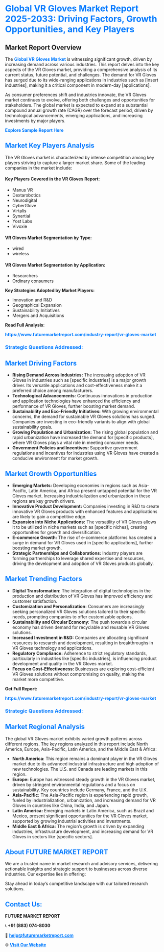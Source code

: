 <h1 style="color: #007BFF;">Global VR Gloves Market Report 2025-2033: Driving Factors, Growth Opportunities, and Key Players</h1>

<section id="overview">
<h2>Market Report Overview</h2>
<p>The <a href="https://www.futuremarketreport.com/industry-report/vr-gloves-market" style="color: #007BFF; text-decoration: none;"><strong>Global VR Gloves Market</strong></a> is witnessing significant growth, driven by increasing demand across various industries. This report delves into the key aspects of the VR Gloves market, providing a comprehensive analysis of its current status, future potential, and challenges. The demand for VR Gloves has surged due to its wide-ranging applications in industries such as [insert industries], making it a critical component in modern-day [applications].</p>
<p>As consumer preferences shift and industries innovate, the VR Gloves market continues to evolve, offering both challenges and opportunities for stakeholders. The global market is expected to expand at a substantial compound annual growth rate (CAGR) over the forecast period, driven by technological advancements, emerging applications, and increasing investments by major players.</p>
</section>

<section id="overview">
<p><a href="https://www.futuremarketreport.com/request-sample/reportId=56315" style="color: #007BFF; text-decoration: none;"><strong>Explore Sample Report Here</strong></a></p>
</section>

<section id="key-players">
<h2 style="color: #007BFF;">Market Key Players Analysis</h2>
<p>The VR Gloves market is characterized by intense competition among key players striving to capture a larger market share. Some of the leading companies in the market include:</p>
<h4>Key Players Covered in the VR Gloves Report:</h4>
<ul><li>Manus VR</li><li>Dextarobotics</li><li>Neurodigital</li><li>CyberGlove</li><li>Virtalis</li><li>Synertial</li><li>Yost Labs</li><li>Vivoxie</li></ul>
<h4>VR Gloves Market Segmentation by Type:</h4>
<ul><li>wired</li><li>wireless</li></ul>

<h4>VR Gloves Market Segmentation by Application:</h4>
<ul><li>Researchers</li><li>Ordinary consumers</li></ul>
<p><strong>Key Strategies Adopted by Market Players:</strong></p>
<ul>
<li>Innovation and R&D</li>
<li>Geographical Expansion</li>
<li>Sustainability Initiatives</li>
<li>Mergers and Acquisitions</li>
</ul>
</section>

<section>
<p><strong>Read Full Analysis: </strong></p><a href="https://www.futuremarketreport.com/industry-report/vr-gloves-market" style="color: #007BFF; text-decoration: none;"><strong>https://www.futuremarketreport.com/industry-report/vr-gloves-market</strong></a>
<h3 style="color: #007BFF;">Strategic Questions Addressed:</h3>
</section>

<section id="driving-factors">
<h2 style="color: #007BFF;">Market Driving Factors</h2>
<ul>
<li><strong>Rising Demand Across Industries:</strong> The increasing adoption of VR Gloves in industries such as [specific industries] is a major growth driver. Its versatile applications and cost-effectiveness make it a preferred choice among manufacturers.</li>
<li><strong>Technological Advancements:</strong> Continuous innovations in production and application technologies have enhanced the efficiency and performance of VR Gloves, further boosting market demand.</li>
<li><strong>Sustainability and Eco-Friendly Initiatives:</strong> With growing environmental concerns, the demand for sustainable VR Gloves solutions has surged. Companies are investing in eco-friendly variants to align with global sustainability goals.</li>
<li><strong>Growing Population and Urbanization:</strong> The rising global population and rapid urbanization have increased the demand for [specific products], where VR Gloves plays a vital role in meeting consumer needs.</li>
<li><strong>Government Policies and Incentives:</strong> Supportive government regulations and incentives for industries using VR Gloves have created a conducive environment for market growth.</li>
</ul>
</section>

<section id="growth-opportunities">
<h2 style="color: #007BFF;">Market Growth Opportunities</h2>
<ul>
<li><strong>Emerging Markets:</strong> Developing economies in regions such as Asia-Pacific, Latin America, and Africa present untapped potential for the VR Gloves market. Increasing industrialization and urbanization in these regions are key growth drivers.</li>
<li><strong>Innovative Product Development:</strong> Companies investing in R&D to create innovative VR Gloves products with enhanced features and applications are likely to gain a competitive edge.</li>
<li><strong>Expansion into Niche Applications:</strong> The versatility of VR Gloves allows it to be utilized in niche markets such as [specific niches], creating opportunities for growth and diversification.</li>
<li><strong>E-commerce Growth:</strong> The rise of e-commerce platforms has created a surge in demand for VR Gloves used in [specific applications], further boosting market growth.</li>
<li><strong>Strategic Partnerships and Collaborations:</strong> Industry players are forming partnerships to leverage shared expertise and resources, driving the development and adoption of VR Gloves products globally.</li>
</ul>
</section>

<section id="trending-factors">
<h2 style="color: #007BFF;">Market Trending Factors</h2>
<ul>
<li><strong>Digital Transformation:</strong> The integration of digital technologies in the production and distribution of VR Gloves has improved efficiency and customer satisfaction.</li>
<li><strong>Customization and Personalization:</strong> Consumers are increasingly seeking personalized VR Gloves solutions tailored to their specific needs, prompting companies to offer customizable options.</li>
<li><strong>Sustainability and Circular Economy:</strong> The push towards a circular economy has driven demand for recyclable and reusable VR Gloves solutions.</li>
<li><strong>Increased Investment in R&D:</strong> Companies are allocating significant resources to research and development, resulting in breakthroughs in VR Gloves technology and applications.</li>
<li><strong>Regulatory Compliance:</strong> Adherence to strict regulatory standards, particularly in industries like [specific industries], is influencing product development and quality in the VR Gloves market.</li>
<li><strong>Focus on Cost-Effectiveness:</strong> Businesses are exploring cost-efficient VR Gloves solutions without compromising on quality, making the market more competitive.</li>
</ul>
</section>

<section>
<p><strong>Get Full Report: </strong></p><a href="https://www.futuremarketreport.com/industry-report/vr-gloves-market" style="color: #007BFF; text-decoration: none;"><strong>https://www.futuremarketreport.com/industry-report/vr-gloves-market</strong></a>
<h3 style="color: #007BFF;">Strategic Questions Addressed:</h3>
</section>


<section id="regional-analysis">
<h2 style="color: #007BFF;">Market Regional Analysis</h2>
<p>The global VR Gloves market exhibits varied growth patterns across different regions. The key regions analyzed in this report include North America, Europe, Asia-Pacific, Latin America, and the Middle East & Africa:</p>
<ul>
<li><strong>North America:</strong> This region remains a dominant player in the VR Gloves market due to its advanced industrial infrastructure and high adoption of new technologies. The U.S. and Canada are leading markets in this region.</li>
<li><strong>Europe:</strong> Europe has witnessed steady growth in the VR Gloves market, driven by stringent environmental regulations and a focus on sustainability. Key countries include Germany, France, and the U.K.</li>
<li><strong>Asia-Pacific:</strong> The Asia-Pacific region is experiencing rapid growth, fueled by industrialization, urbanization, and increasing demand for VR Gloves in countries like China, India, and Japan.</li>
<li><strong>Latin America:</strong> Emerging markets in Latin America, such as Brazil and Mexico, present significant opportunities for the VR Gloves market, supported by growing industrial activities and investments.</li>
<li><strong>Middle East & Africa:</strong> The region’s growth is driven by expanding industries, infrastructure development, and increasing demand for VR Gloves in sectors like [specific sectors].</li>
</ul>
</section>

<footer>
<h2 style="color: #007BFF;">About FUTURE MARKET REPORT</h2>
<p>We are a trusted name in market research and advisory services, delivering actionable insights and strategic support to businesses across diverse industries. Our expertise lies in offering:</p>

<p>Stay ahead in today’s competitive landscape with our tailored research solutions.</p>

<h2 style="color: #007BFF;">Contact Us:</h2>
<p><strong>FUTURE MARKET REPORT</strong></p>
<p>📞 <strong>+91 (883) 074-8030</strong></p>
<p>📧 <strong><a href="mailto:help@futuremarketreport.com" style="color: #007BFF;">help@futuremarketreport.com</a></strong></p>
<p>🌐 <strong><a href="https://www.futuremarketreport.com/" style="color: #007BFF;">Visit Our Website</a></strong></p>
</footer>